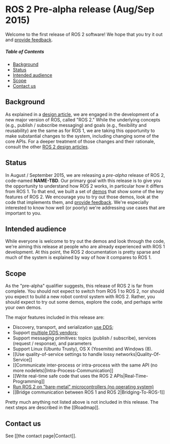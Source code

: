 # ROS 2 Pre-alpha release (Aug/Sep 2015)
Welcome to the first release of ROS 2 software!  We hope that you try it out and [provide feedback](#contact-us).

##### Table of Contents
- [Background](#background)
- [Status](#status)
- [Intended audience](#intended-audience)
- [Scope](#scope)
- [Contact us](#contact-us)

## Background
As explained in a [design
article](http://design.ros2.org/articles/why_ros2.html), we are engaged in
the development of a new major version of ROS, called "ROS 2." While the
underlying concepts (e.g., publish / subscribe messaging) and goals (e.g.,
flexibility and reusability) are the same as for ROS 1, we are taking this
opportunity to make substantial changes to the system, including changing
some of the core APIs.
For a deeper treatment of those changes and their
rationale, consult the other [ROS 2 design
articles](http://design.ros.org).

## Status
In August / September 2015, we are releasing a *pre-alpha* release of ROS
2, code-named **NAME-TBD**.
Our primary goal with this release is to give
you the opportunity to understand how ROS 2 works, in particular how it
differs from ROS 1.
To that end, we built a set of [demos](Tutorials) that
show some of the key features of ROS 2.
We encourage you to try out those
demos, look at the code that implements them, and [provide
feedback](#contact-us).
We're especially interested to know how well (or
poorly) we're addressing use cases that are important to you.

## Intended audience
While everyone is welcome to try out the demos and look through the code, we're aiming this release at people who are already experienced with ROS 1 development.
At this point, the ROS 2 documentation is pretty sparse and much of the system is explained by way of how it compares to ROS 1.

## Scope
As the "pre-alpha" qualifier suggests, this release of ROS 2 is far from
complete.
You should not expect to switch from ROS 1 to ROS 2, nor should
you expect to build a new robot control system with ROS 2.
Rather, you
should expect to try out some demos, explore the code, and perhaps write
your own demos.

The major features included in this release are:

* Discovery, transport, and serialization [use
DDS](http://design.ros2.org/articles/ros_on_dds.html);
* Support [multiple DDS
vendors](http://design.ros2.org/articles/ros_on_dds.html#vendors-and-licensing);
* Support messaging primitives: topics (publish / subscribe), services
(request / response), and parameters
* Support Linux (Ubuntu Trusty), OS X (Yosemite) and Windows (8).
* [[Use quality-of-service settings to handle lossy networks|Quality-Of-Service]]
* [[Communicate inter-process or intra-process with the same API (no more nodelets)|Intra-Process-Communication]]
* [[Write real-time safe code that uses the ROS 2 APIs|Real-Time-Programming]]
* [Run ROS 2 on "bare-metal" microcontrollers (no operating
system)](https://github.com/ros2/freertps/wiki)
* [[Bridge communication between ROS 1 and ROS 2|Bridging-To-ROS-1]]

Pretty much anything not listed above is not included in this release.
The next steps are described in the [[Roadmap]].

## Contact us
See [[the contact page|Contact]].